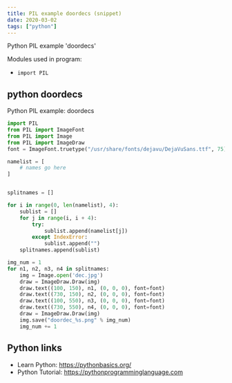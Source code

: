 ```yaml
---
title: PIL example doordecs (snippet)
date: 2020-03-02
tags: ["python"]
---
```

Python PIL example 'doordecs'


Modules used in program: 
* `import PIL`

## python doordecs

Python PIL example: doordecs

```python
import PIL
from PIL import ImageFont
from PIL import Image
from PIL import ImageDraw
font = ImageFont.truetype("/usr/share/fonts/dejavu/DejaVuSans.ttf", 75)

namelist = [
    # names go here
]


splitnames = []

for i in range(0, len(namelist), 4):
    sublist = []
    for j in range(i, i + 4):
        try:
            sublist.append(namelist[j])
        except IndexError:
            sublist.append("")
    splitnames.append(sublist)

img_num = 1
for n1, n2, n3, n4 in splitnames:
    img = Image.open('dec.jpg')
    draw = ImageDraw.Draw(img)
    draw.text((100, 150), n1, (0, 0, 0), font=font)
    draw.text((730, 150), n2, (0, 0, 0), font=font)
    draw.text((100, 550), n3, (0, 0, 0), font=font)
    draw.text((730, 550), n4, (0, 0, 0), font=font)
    draw = ImageDraw.Draw(img)
    img.save("doordec_%s.png" % img_num)
    img_num += 1

```

## Python links

- Learn Python: https://pythonbasics.org/
- Python Tutorial: https://pythonprogramminglanguage.com
